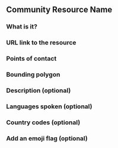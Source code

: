 <!--
This template can help you add your community resource to the index.
Fill in whatever sections you want, or feel free to ignore it!
-->

## Community Resource Name

<!--
example: "OpenStreetMap US Slack"
-->

### What is it?

<!--
example:  "slack", "forum", "mailing list", "facebook", something else?
-->

### URL link to the resource

<!--
example:  "https://slack.openstreetmap.us/"
-->

### Points of contact

<!--
Need at least one, but you can add several.
Each should include both a name and email:
example:  "Ian Dees, ian@openstreetmap.us"
-->

### Bounding polygon
<!--
You can reference the `id` of an existing polygon already added
to this project under the `features/` folder.

If no polygon exists, you can use http://geojson.io to draw a polygon
around where this community is active.  Save it to a `.geojson` file
or a gist, and add a publicly shareable link here.
-->

### Description (optional)

<!--
example:  "Join our group here: {url}"
-->

### Languages spoken (optional)

<!--
example: "en"
-->

### Country codes (optional)

<!--
example: "us"
-->

### Add an emoji flag (optional)

<!--
You can type a 2 letter code like:   :us:
Put it in the title of the issue too!
-->
